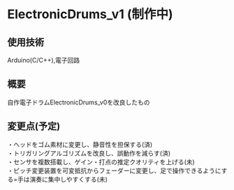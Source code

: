 # ElectronicDrums_v1 (制作中)

## 使用技術
Arduino(C/C++),電子回路

## 概要
自作電子ドラムElectronicDrums_v0を改良したもの

## 変更点(予定)
・ヘッドをゴム素材に変更し、静音性を担保する(済)  
・トリガリングアルゴリズムを改良し、誤動作を減らす(済)  
・センサを複数搭載し、ゲイン・打点の推定クオリティを上げる(未)  
・ピッチ変更装置を可変抵抗からフェーダーに変更し、足で操作できるようにする=手は演奏に集中しやすくする(未)
